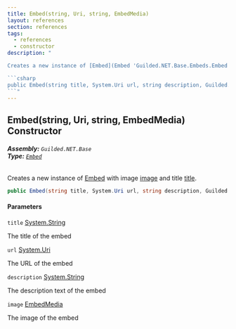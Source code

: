 ```yaml
---
title: Embed(string, Uri, string, EmbedMedia)
layout: references
section: references
tags:
  - references
  - constructor
description: "

Creates a new instance of [Embed](Embed 'Guilded.NET.Base.Embeds.Embed') with image [image](Embed.Embed(string,Uri,string,EmbedMedia)#Guilded.NET.Base.Embeds.Embed.Embed(string,System.Uri,string,Guilded.NET.Base.Embeds.EmbedMedia).image 'Guilded.NET.Base.Embeds.Embed.Embed(string, System.Uri, string, Guilded.NET.Base.Embeds.EmbedMedia).image') and title [title](Embed.Embed(string,Uri,string,EmbedMedia)#Guilded.NET.Base.Embeds.Embed.Embed(string,System.Uri,string,Guilded.NET.Base.Embeds.EmbedMedia).title 'Guilded.NET.Base.Embeds.Embed.Embed(string, System.Uri, string, Guilded.NET.Base.Embeds.EmbedMedia).title').

```csharp
public Embed(string title, System.Uri url, string description, Guilded.NET.Base.Embeds.EmbedMedia image);
```"
---
```


## Embed(string, Uri, string, EmbedMedia) Constructor
###### **Assembly:** `Guilded.NET.Base`<br/>**Type:** [`Embed`](Embed 'Guilded.NET.Base.Embeds.Embed')

Creates a new instance of [Embed](Embed 'Guilded.NET.Base.Embeds.Embed') with image [image](Embed.Embed(string,Uri,string,EmbedMedia)#Guilded.NET.Base.Embeds.Embed.Embed(string,System.Uri,string,Guilded.NET.Base.Embeds.EmbedMedia).image 'Guilded.NET.Base.Embeds.Embed.Embed(string, System.Uri, string, Guilded.NET.Base.Embeds.EmbedMedia).image') and title [title](Embed.Embed(string,Uri,string,EmbedMedia)#Guilded.NET.Base.Embeds.Embed.Embed(string,System.Uri,string,Guilded.NET.Base.Embeds.EmbedMedia).title 'Guilded.NET.Base.Embeds.Embed.Embed(string, System.Uri, string, Guilded.NET.Base.Embeds.EmbedMedia).title').

```csharp
public Embed(string title, System.Uri url, string description, Guilded.NET.Base.Embeds.EmbedMedia image);
```
#### Parameters

<a name='Guilded.NET.Base.Embeds.Embed.Embed(string,System.Uri,string,Guilded.NET.Base.Embeds.EmbedMedia).title'></a>

`title` [System.String](https://docs.microsoft.com/en-us/dotnet/api/System.String 'System.String')

The title of the embed

<a name='Guilded.NET.Base.Embeds.Embed.Embed(string,System.Uri,string,Guilded.NET.Base.Embeds.EmbedMedia).url'></a>

`url` [System.Uri](https://docs.microsoft.com/en-us/dotnet/api/System.Uri 'System.Uri')

The URL of the embed

<a name='Guilded.NET.Base.Embeds.Embed.Embed(string,System.Uri,string,Guilded.NET.Base.Embeds.EmbedMedia).description'></a>

`description` [System.String](https://docs.microsoft.com/en-us/dotnet/api/System.String 'System.String')

The description text of the embed

<a name='Guilded.NET.Base.Embeds.Embed.Embed(string,System.Uri,string,Guilded.NET.Base.Embeds.EmbedMedia).image'></a>

`image` [EmbedMedia](EmbedMedia 'Guilded.NET.Base.Embeds.EmbedMedia')

The image of the embed